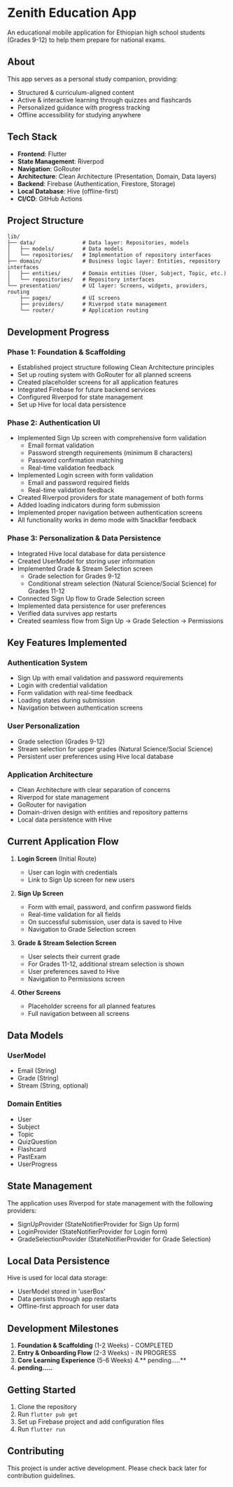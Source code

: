 # Zenith Education App

An educational mobile application for Ethiopian high school students (Grades 9-12) to help them prepare for national exams.

## About

This app serves as a personal study companion, providing:
- Structured & curriculum-aligned content
- Active & interactive learning through quizzes and flashcards
- Personalized guidance with progress tracking
- Offline accessibility for studying anywhere

## Tech Stack

- **Frontend**: Flutter
- **State Management**: Riverpod
- **Navigation**: GoRouter
- **Architecture**: Clean Architecture (Presentation, Domain, Data layers)
- **Backend**: Firebase (Authentication, Firestore, Storage)
- **Local Database**: Hive (offline-first)
- **CI/CD**: GitHub Actions

## Project Structure

```
lib/
├── data/               # Data layer: Repositories, models
│   ├── models/         # Data models
│   └── repositories/   # Implementation of repository interfaces
├── domain/             # Business logic layer: Entities, repository interfaces
│   ├── entities/       # Domain entities (User, Subject, Topic, etc.)
│   └── repositories/   # Repository interfaces
└── presentation/       # UI layer: Screens, widgets, providers, routing
    ├── pages/          # UI screens
    ├── providers/      # Riverpod state management
    └── router/         # Application routing
```

## Development Progress

### Phase 1: Foundation & Scaffolding
- Established project structure following Clean Architecture principles
- Set up routing system with GoRouter for all planned screens
- Created placeholder screens for all application features
- Integrated Firebase for future backend services
- Configured Riverpod for state management
- Set up Hive for local data persistence

### Phase 2: Authentication UI
- Implemented Sign Up screen with comprehensive form validation
  - Email format validation
  - Password strength requirements (minimum 8 characters)
  - Password confirmation matching
  - Real-time validation feedback
- Implemented Login screen with form validation
  - Email and password required fields
  - Real-time validation feedback
- Created Riverpod providers for state management of both forms
- Added loading indicators during form submission
- Implemented proper navigation between authentication screens
- All functionality works in demo mode with SnackBar feedback

### Phase 3: Personalization & Data Persistence
- Integrated Hive local database for data persistence
- Created UserModel for storing user information
- Implemented Grade & Stream Selection screen
  - Grade selection for Grades 9-12
  - Conditional stream selection (Natural Science/Social Science) for Grades 11-12
- Connected Sign Up flow to Grade Selection screen
- Implemented data persistence for user preferences
- Verified data survives app restarts
- Created seamless flow from Sign Up → Grade Selection → Permissions

## Key Features Implemented

### Authentication System
- Sign Up with email validation and password requirements
- Login with credential validation
- Form validation with real-time feedback
- Loading states during submission
- Navigation between authentication screens

### User Personalization
- Grade selection (Grades 9-12)
- Stream selection for upper grades (Natural Science/Social Science)
- Persistent user preferences using Hive local database

### Application Architecture
- Clean Architecture with clear separation of concerns
- Riverpod for state management
- GoRouter for navigation
- Domain-driven design with entities and repository patterns
- Local data persistence with Hive

## Current Application Flow

1. **Login Screen** (Initial Route)
   - User can login with credentials
   - Link to Sign Up screen for new users

2. **Sign Up Screen**
   - Form with email, password, and confirm password fields
   - Real-time validation for all fields
   - On successful submission, user data is saved to Hive
   - Navigation to Grade Selection screen

3. **Grade & Stream Selection Screen**
   - User selects their current grade
   - For Grades 11-12, additional stream selection is shown
   - User preferences saved to Hive
   - Navigation to Permissions screen

4. **Other Screens**
   - Placeholder screens for all planned features
   - Full navigation between all screens

## Data Models

### UserModel
- Email (String)
- Grade (String)
- Stream (String, optional)

### Domain Entities
- User
- Subject
- Topic
- QuizQuestion
- Flashcard
- PastExam
- UserProgress

## State Management

The application uses Riverpod for state management with the following providers:
- SignUpProvider (StateNotifierProvider for Sign Up form)
- LoginProvider (StateNotifierProvider for Login form)
- GradeSelectionProvider (StateNotifierProvider for Grade Selection)

## Local Data Persistence

Hive is used for local data storage:
- UserModel stored in 'userBox'
- Data persists through app restarts
- Offline-first approach for user data

## Development Milestones

1. **Foundation & Scaffolding** (1-2 Weeks) - COMPLETED
2. **Entry & Onboarding Flow** (2-3 Weeks) - IN PROGRESS
3. **Core Learning Experience** (5-6 Weeks)
4.** pending.....**
5. **pending.....**

## Getting Started

1. Clone the repository
2. Run `flutter pub get`
3. Set up Firebase project and add configuration files
4. Run `flutter run`

## Contributing

This project is under active development. Please check back later for contribution guidelines.